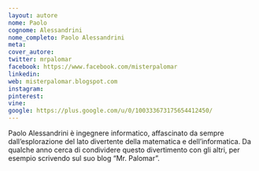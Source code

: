 ```yaml
---
layout: autore
nome: Paolo
cognome: Alessandrini 
nome_completo: Paolo Alessandrini
meta:
cover_autore:
twitter: mrpalomar
facebook: https://www.facebook.com/misterpalomar 
linkedin:
web: misterpalomar.blogspot.com
instagram:
pinterest:
vine:
google: https://plus.google.com/u/0/100333673175654412450/
---
```

Paolo Alessandrini è ingegnere informatico, affascinato da sempre dall’esplorazione del lato divertente della matematica e dell’informatica. Da qualche anno cerca di condividere questo divertimento con gli altri, per esempio scrivendo sul suo blog “Mr. Palomar”.